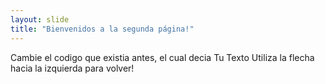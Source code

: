 ```yaml
---
layout: slide
title: "Bienvenidos a la segunda página!"
---
```

Cambie el codigo que existia antes, el cual decia Tu Texto
Utiliza la flecha hacia la izquierda para volver!
